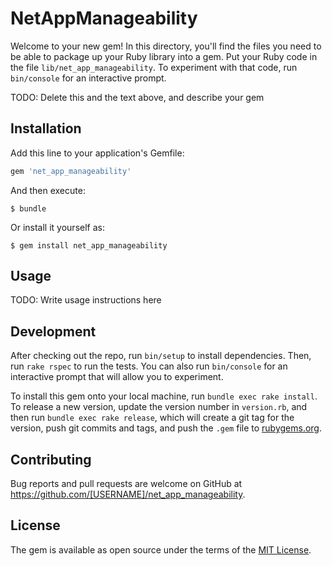 # NetAppManageability

Welcome to your new gem! In this directory, you'll find the files you need to be able to package up your Ruby library into a gem. Put your Ruby code in the file `lib/net_app_manageability`. To experiment with that code, run `bin/console` for an interactive prompt.

TODO: Delete this and the text above, and describe your gem

## Installation

Add this line to your application's Gemfile:

```ruby
gem 'net_app_manageability'
```

And then execute:

    $ bundle

Or install it yourself as:

    $ gem install net_app_manageability

## Usage

TODO: Write usage instructions here

## Development

After checking out the repo, run `bin/setup` to install dependencies. Then, run `rake rspec` to run the tests. You can also run `bin/console` for an interactive prompt that will allow you to experiment.

To install this gem onto your local machine, run `bundle exec rake install`. To release a new version, update the version number in `version.rb`, and then run `bundle exec rake release`, which will create a git tag for the version, push git commits and tags, and push the `.gem` file to [rubygems.org](https://rubygems.org).

## Contributing

Bug reports and pull requests are welcome on GitHub at https://github.com/[USERNAME]/net_app_manageability.


## License

The gem is available as open source under the terms of the [MIT License](http://opensource.org/licenses/MIT).

